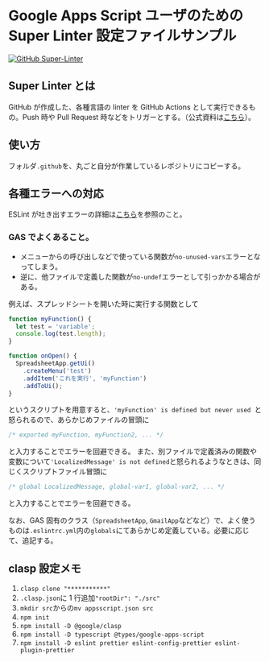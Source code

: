 # Google Apps Script ユーザのための Super Linter 設定ファイルサンプル

[![GitHub Super-Linter](https://github.com/ttsukagoshi/super-linter-for-google-apps-script/workflows/Lint%20Code%20Base/badge.svg)](https://github.com/marketplace/actions/super-linter)

## Super Linter とは

GitHub が作成した、各種言語の linter を GitHub Actions として実行できるもの。Push 時や Pull Request 時などをトリガーとする。（公式資料は[こちら](https://github.com/github/super-linter)）。

## 使い方

フォルダ`.github`を、丸ごと自分が作業しているレポジトリにコピーする。

## 各種エラーへの対応

ESLint が吐き出すエラーの詳細は[こちら](https://eslint.org/docs/rules/)を参照のこと。

### GAS でよくあること。

- メニューからの呼び出しなどで使っている関数が`no-unused-vars`エラーとなってしまう。
- 逆に、他ファイルで定義した関数が`no-undef`エラーとして引っかかる場合がある。

例えば、スプレッドシートを開いた時に実行する関数として

```javascript
function myFunction() {
  let test = 'variable';
  console.log(test.length);
}

function onOpen() {
  SpreadsheetApp.getUi()
    .createMenu('test')
    .addItem('これを実行', 'myFunction')
    .addToUi();
}
```

というスクリプトを用意すると、`'myFunction' is defined but never used `と怒られるので、あらかじめファイルの冒頭に

```javascript
/* exported myFunction, myFunction2, ... */
```

と入力することでエラーを回避できる。
また、別ファイルで定義済みの関数や変数について`'LocalizedMessage' is not defined`と怒られるようなときは、同じくスクリプトファイル冒頭に

```javascript
/* global LocalizedMessage, global-var1, global-var2, ... */
```

と入力することでエラーを回避できる。

なお、GAS 固有のクラス（`SpreadsheetApp`, `GmailApp`などなど）で、よく使うものは`.eslintrc.yml`内の`globals`にてあらかじめ定義している。必要に応じて、追記する。

## clasp 設定メモ

1. `clasp clone "***********"`
1. `.clasp.json`に 1 行追加`"rootDir": "./src"`
1. `mkdir src`からの`mv appsscript.json src`
1. `npm init`
1. `npm install -D @google/clasp`
1. `npm install -D typescript @types/google-apps-script`
1. `npm install -D eslint prettier eslint-config-prettier eslint-plugin-prettier`
